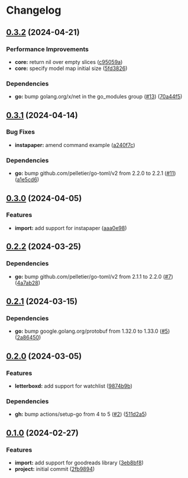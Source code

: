 # Changelog

## [0.3.2](https://github.com/ttybitnik/diego/compare/v0.3.1...v0.3.2) (2024-04-21)


### Performance Improvements

* **core:** return nil over empty slices ([c95059a](https://github.com/ttybitnik/diego/commit/c95059a49bb3475675bef4daa9d3afe59062dcd6))
* **core:** specify model map initial size ([5fd3826](https://github.com/ttybitnik/diego/commit/5fd38266641e793f22b97b2db619b335f1cd48a9))


### Dependencies

* **go:** bump golang.org/x/net in the go_modules group ([#13](https://github.com/ttybitnik/diego/issues/13)) ([70a44f5](https://github.com/ttybitnik/diego/commit/70a44f59f042a86ecacadc68703175da8665c98d))

## [0.3.1](https://github.com/ttybitnik/diego/compare/v0.3.0...v0.3.1) (2024-04-14)


### Bug Fixes

* **instapaper:** amend command example ([a240f7c](https://github.com/ttybitnik/diego/commit/a240f7cd418e4936ae2bc42cac76a8910ea6c51d))


### Dependencies

* **go:** bump github.com/pelletier/go-toml/v2 from 2.2.0 to 2.2.1 ([#11](https://github.com/ttybitnik/diego/issues/11)) ([a1e5cd6](https://github.com/ttybitnik/diego/commit/a1e5cd6dd4de6feff84f651d2c91d64da6eac64c))

## [0.3.0](https://github.com/ttybitnik/diego/compare/v0.2.2...v0.3.0) (2024-04-05)


### Features

* **import:** add support for instapaper ([aaa0e98](https://github.com/ttybitnik/diego/commit/aaa0e98a00c97f48150cd2426a72603204317ea5))

## [0.2.2](https://github.com/ttybitnik/diego/compare/v0.2.1...v0.2.2) (2024-03-25)


### Dependencies

* **go:** bump github.com/pelletier/go-toml/v2 from 2.1.1 to 2.2.0 ([#7](https://github.com/ttybitnik/diego/issues/7)) ([4a7ab28](https://github.com/ttybitnik/diego/commit/4a7ab2827a4e3c69ac8feaa4e4b3182e90ece171))

## [0.2.1](https://github.com/ttybitnik/diego/compare/v0.2.0...v0.2.1) (2024-03-15)


### Dependencies

* **go:** bump google.golang.org/protobuf from 1.32.0 to 1.33.0 ([#5](https://github.com/ttybitnik/diego/issues/5)) ([2a86450](https://github.com/ttybitnik/diego/commit/2a8645084dee60b0ef41defeaec618de4688c4ef))

## [0.2.0](https://github.com/ttybitnik/diego/compare/v0.1.0...v0.2.0) (2024-03-05)


### Features

* **letterboxd:** add support for watchlist ([9874b9b](https://github.com/ttybitnik/diego/commit/9874b9b221c08ac7ed213388ffdceffbdc89b7ca))


### Dependencies

* **gh:** bump actions/setup-go from 4 to 5 ([#2](https://github.com/ttybitnik/diego/issues/2)) ([511d2a5](https://github.com/ttybitnik/diego/commit/511d2a51a54bb1b6e2c7f479711cc01aebc9c370))

## [0.1.0](https://github.com/ttybitnik/diego/compare/v0.1.0...v0.1.0) (2024-02-27)


### Features

* **import:** add support for goodreads library ([3eb8bf8](https://github.com/ttybitnik/diego/commit/3eb8bf8c4ff034c0383a258be3eda1b966aa1e86))
* **project:** initial commit ([2fb9894](https://github.com/ttybitnik/diego/commit/2fb9894268a0d68b16c0bb2e7be5eb2a21568b3e))
